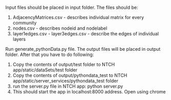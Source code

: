 Input files should be placed in input folder. The files should be:
1. AdjacencyMatrices.csv - describes individual matrix for every community
2. nodes.csv - describes nodeid and nodelabel
3. layer1edges.csv - layer3edges.csv - describe the edges of individual layers

Run generate_pythonData.py file. The output files will be placed in output folder. After that you have to do following:

1. Copy the contents of output/test folder to NTCH app/static/dataSets/test folder
2. Copy the contents of output/pythondata_test to NTCH app/static/server_services/pythondata_test folder
3. run the server.py file in NTCH app: python server.py
4. This should start the app in localhost:8000 address. Open using chrome